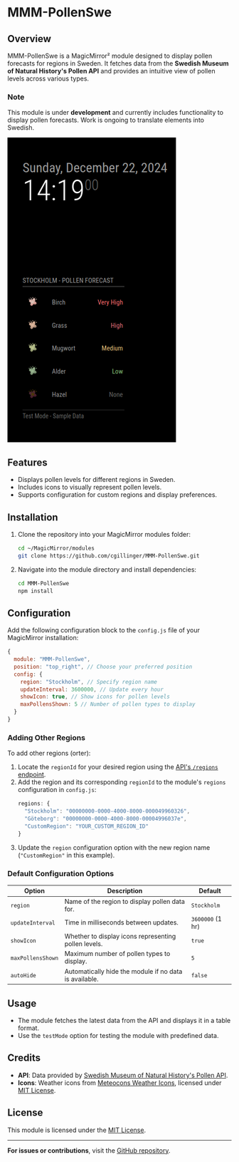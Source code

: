
# MMM-PollenSwe

## Overview
MMM-PollenSwe is a MagicMirror² module designed to display pollen forecasts for regions in Sweden. It fetches data from the **Swedish Museum of Natural History's Pollen API** and provides an intuitive view of pollen levels across various types.

### Note
This module is under **development** and currently includes functionality to display pollen forecasts. Work is ongoing to translate elements into Swedish.

![Pollen Forecast](pollenSwe.png)

## Features
- Displays pollen levels for different regions in Sweden.
- Includes icons to visually represent pollen levels.
- Supports configuration for custom regions and display preferences.

## Installation
1. Clone the repository into your MagicMirror modules folder:
   ```bash
   cd ~/MagicMirror/modules
   git clone https://github.com/cgillinger/MMM-PollenSwe.git
   ```
2. Navigate into the module directory and install dependencies:
   ```bash
   cd MMM-PollenSwe
   npm install
   ```

## Configuration
Add the following configuration block to the `config.js` file of your MagicMirror installation:

```javascript
{
  module: "MMM-PollenSwe",
  position: "top_right", // Choose your preferred position
  config: {
    region: "Stockholm", // Specify region name
    updateInterval: 3600000, // Update every hour
    showIcon: true, // Show icons for pollen levels
    maxPollensShown: 5 // Number of pollen types to display
  }
}
```

### Adding Other Regions
To add other regions (orter):
1. Locate the `regionId` for your desired region using the [API's `/regions` endpoint](https://api.pollenrapporten.se/v1/regions).
2. Add the region and its corresponding `regionId` to the module's `regions` configuration in `config.js`:
   ```javascript
   regions: {
     "Stockholm": "00000000-0000-4000-8000-000049960326",
     "Göteborg": "00000000-0000-4000-8000-00004996037e",
     "CustomRegion": "YOUR_CUSTOM_REGION_ID"
   }
   ```
3. Update the `region` configuration option with the new region name (`"CustomRegion"` in this example).

### Default Configuration Options
| Option             | Description                                                                                 | Default           |
|---------------------|---------------------------------------------------------------------------------------------|-------------------|
| `region`           | Name of the region to display pollen data for.                                              | `Stockholm`       |
| `updateInterval`   | Time in milliseconds between updates.                                                       | `3600000` (1 hr)  |
| `showIcon`         | Whether to display icons representing pollen levels.                                        | `true`            |
| `maxPollensShown`  | Maximum number of pollen types to display.                                                  | `5`               |
| `autoHide`         | Automatically hide the module if no data is available.                                      | `false`           |

## Usage
- The module fetches the latest data from the API and displays it in a table format.
- Use the `testMode` option for testing the module with predefined data.

## Credits
- **API**: Data provided by [Swedish Museum of Natural History's Pollen API](https://api.pollenrapporten.se/docs).
- **Icons**: Weather icons from [Meteocons Weather Icons](https://iconduck.com/sets/meteocons-weather-icons), licensed under [MIT License](https://opensource.org/licenses/MIT).

## License
This module is licensed under the [MIT License](https://opensource.org/licenses/MIT).

---

**For issues or contributions**, visit the [GitHub repository](https://github.com/cgillinger/MMM-PollenSwe).
